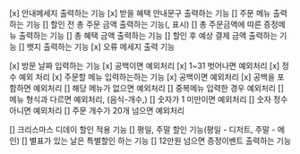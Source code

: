 [x] 안내메세지 출력하는 기능
[x] 받을 혜택 안내문구 출력하는 기능
[] 주문 메뉴 출력하는 기능
[] 할인 전 총 주문 금액 출력하는 기능(, 표시)
[] 총 주문금액에 따른 증정메뉴 출력하는 기능
[] 총 혜택 금액 출력하는 기능
[] 할인 후 예상 결제 금액 출력하는 기능
[] 뱃지 출력하는 기능
[x] 오류 메세지 출력 기능

[x] 방문 날짜 입력하는 기능
        [x] 공백이면 예외처리
        [x] 1~31 벗어나면 예외처리
        [x] 정수 예외 처리
[x] 주문할 메뉴 입력하는하는 기능
        [x] 공백이면 예외처리
        [x] 공백을 포함하면 예외처리
        [] 해당 메뉴가 없으면 예외처리
        [] 중복메뉴 입력한 경우 예외처리
        [] 메뉴 형식과 다르면 예외처리, (음식-개수,)
        [] 숫자가 1 미만이면 예외처리
        [] 숫자 정수 아니면 예외처리
        [] 주문 개수가 20개 넘으면 예외처리

[] 크리스마스 디데이 할인 적용 기능
[] 평일, 주말 할인 기능(평일 - 디저트, 주말 - 메인)
[] 별표가 있는 날은 특별할인 하는 기능
[] 12만원 넘으면 증정이벤트 출력하는 기능

